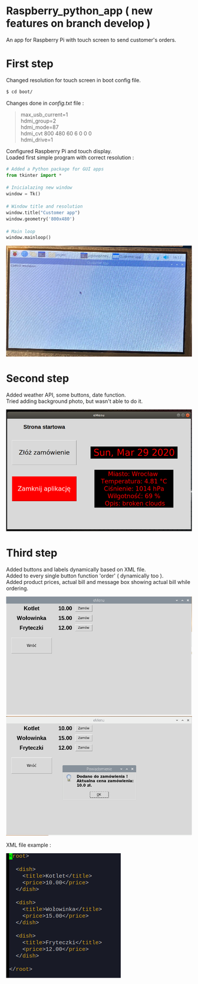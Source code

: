 # Raspberry_python_app  ( new features on branch develop ) 
An app for Raspberry Pi with touch screen to send customer's orders. 

# First step 

Changed resolution for touch screen in boot config file.
```sh
$ cd boot/
```

Changes done in _config.txt_ file : 

> max_usb_current=1   
> hdmi_group=2   
> hdmi_mode=87   
> hdmi_cvt 800 480 60 6 0 0 0   
> hdmi_drive=1  


Configured Raspberry Pi and touch display.     
Loaded first simple program with correct resolution : 

```python
# Added a Python package for GUI apps    
from tkinter import *  
   
# Inicialazing new window  
window = Tk()  
  
# Window title and resolution   
window.title("Customer app")  
window.geometry('800x480')  
   
# Main loop   
window.mainloop()  
```

![Zdjecie Pi4](photos/pi_photo_new.png)

# Second step

Added weather API, some buttons, date function.   
Tried adding background photo, but wasn't able to do it.

![Zdjecie Pi4](photos/app_2.png)

# Third step

Added buttons and labels dynamically based on XML file.   
Added to every single button function 'order' ( dynamically too ).   
Added product prices, actual bill and message box showing actual bill while ordering.

![Zdjecie Pi4](photos/emenu_1.PNG)
![Zdjecie Pi4](photos/emenu_2.PNG)

XML file example :

![Zdjecie Pi4](photos/xml.png)
